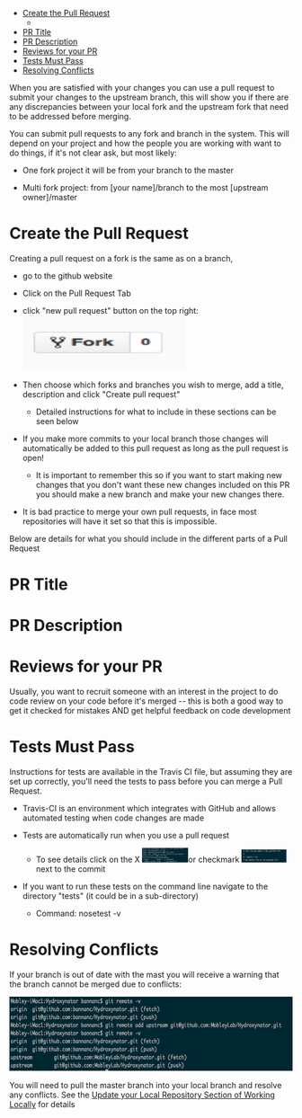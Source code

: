 - [Create the Pull Request](#create-the-pull-request)
  - [](#section)
- [PR Title](#pr-title)
- [PR Description](#pr-description)
- [Reviews for your PR](#reviews-for-your-pr)
- [Tests Must Pass](#tests-must-pass)
- [Resolving Conflicts](#resolving-conflicts)

When you are satisfied with your changes you can use a pull request to submit your changes to the upstream branch, this will show you if there are any discrepancies between your local fork and the upstream fork that need to be addressed before merging.

You can submit pull requests to any fork and branch in the system. This will depend on your project and how the people you are working with want to do things, if it's not clear ask, but most likely:

- One fork project it will be from your branch to the master

- Multi fork project: from \[your name\]/branch to the most \[upstream owner\]/master

# Create the Pull Request

Creating a pull request on a fork is the same as on a branch,

- go to the github website

- Click on the Pull Request Tab

- click "new pull request" button on the top right:<img src="./media/image1.png" style="width:3.01042in;height:1.02083in" />

- Then choose which forks and branches you wish to merge, add a title, description and click "Create pull request\"

  - Detailed instructions for what to include in these sections can be seen below

- If you make more commits to your local branch those changes will automatically be added to this pull request as long as the pull request is open!

  - It is important to remember this so if you want to start making new changes that you don't want these new changes included on this PR you should make a new branch and make your new changes there.

- It is bad practice to merge your own pull requests, in face most repositories will have it set so that this is impossible.

Below are details for what you should include in the different parts of a Pull Request

## 

# PR Title

# PR Description

# Reviews for your PR

Usually, you want to recruit someone with an interest in the project to do code review on your code before it\'s merged \-- this is both a good way to get it checked for mistakes AND get helpful feedback on code development

# Tests Must Pass

Instructions for tests are available in the Travis CI file, but assuming they are set up correctly, you'll need the tests to pass before you can merge a Pull Request.

- Travis-CI is an environment which integrates with GitHub and allows automated testing when code changes are made

- Tests are automatically run when you use a pull request

  - To see details click on the X <img src="./media/image4.png" style="width:0.85417in;height:0.27083in" />or checkmark <img src="./media/image3.png" style="width:0.83333in;height:0.23958in" /> next to the commit

<!-- -->

- If you want to run these tests on the command line navigate to the directory "tests" (it could be in a sub-directory)

  - Command: nosetest -v

# Resolving Conflicts

If your branch is out of date with the mast you will receive a warning that the branch cannot be merged due to conflicts:

<img src="./media/image2.png" style="width:6.5in;height:1.375in" />

You will need to pull the master branch into your local branch and resolve any conflicts. See the [<span class="underline">Update your Local Repository Section of Working Locally</span>](https://docs.google.com/document/d/1Ivk_IHnZd862YWdlppmqpU_0VRKY9FbbAOZ-XNC-TN8/edit?usp=sharing) for details
